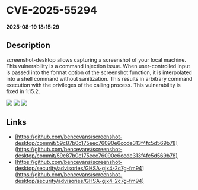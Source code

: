 # CVE-2025-55294

**2025-08-19 18:15:29**

## Description
screenshot-desktop allows capturing a screenshot of your local machine. This vulnerability is a command injection issue. When user-controlled input is passed into the format option of the screenshot function, it is interpolated into a shell command without sanitization. This results in arbitrary command execution with the privileges of the calling process. This vulnerability is fixed in 1.15.2.

![](https://img.shields.io/static/v1?label=Score&message=9.8&color=red)
![](https://img.shields.io/static/v1?label=Severity&message=CRITICAL&color=red)
![](https://img.shields.io/static/v1?label=CWE&message=RCE&color=green)

## Links
- [https://github.com/bencevans/screenshot-desktop/commit/59c87b0c175eec76090e6ccde313f4fc5d569b78](https://github.com/bencevans/screenshot-desktop/commit/59c87b0c175eec76090e6ccde313f4fc5d569b78)
- [https://github.com/bencevans/screenshot-desktop/security/advisories/GHSA-gjx4-2c7g-fm94](https://github.com/bencevans/screenshot-desktop/security/advisories/GHSA-gjx4-2c7g-fm94)
